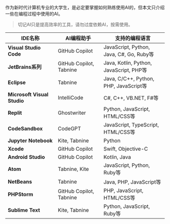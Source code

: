 作为新时代计算机专业的大学生，是必定要掌握如何熟练使用AI的，但本文只介绍一些在编程过程中使用的AI。

> 切记AI只是提高效率的工具，请勿过度依赖AI，按需使用。

| IDE名称                    | AI编程助手                    |  支持的编程语言                  |
|----------------------------|------------------------------|---------------------------------|
| **Visual Studio Code**     | GitHub Copilot               |  JavaScript, Python, Java, C#, Go, Ruby等 |
| **JetBrains系列**          | GitHub Copilot, Tabnine      | Java, Kotlin, Python, JavaScript, PHP等 |
| **Eclipse**                | Tabnine                      |  Java, C/C++, Python, PHP, JavaScript等 |
| **Microsoft Visual Studio** | IntelliCode                 | C#, C++, VB.NET, F#等            |
| **Replit**                 | Ghostwriter                  |  Python, JavaScript, HTML/CSS等   |
| **CodeSandbox**            | CodeGPT                      |  JavaScript, TypeScript, HTML/CSS等 |
| **Jupyter Notebook**       | Kite, Tabnine                |  Python                          |
| **Xcode**                  | GitHub Copilot               |  Swift, Objective-C              |
| **Android Studio**         | GitHub Copilot               |  Kotlin, Java                    |
| **Atom**                   | Tabnine, Kite                |  JavaScript, Python, Ruby等      |
| **NetBeans**               | Tabnine                      |  Java, PHP, JavaScript等         |
| **PHPStorm**               | GitHub Copilot, Tabnine      | PHP, JavaScript, HTML/CSS等     |
| **Sublime Text**           | Kite, Tabnine                |  Python, JavaScript, Ruby等      |
